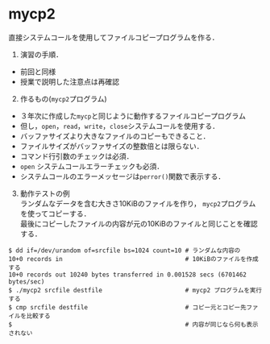 # mycp2

直接システムコールを使用してファイルコピープログラムを作る．

1. 演習の手順．

  - 前回と同様
  - 授業で説明した注意点は再確認

2. 作るもの(`mycp2`プログラム)

  - ３年次に作成した`mycp`と同じように動作するファイルコピープログラム
  - 但し，`open`，`read`，`write`，`close`システムコールを使用する．
  - バッファサイズより大きなファイルのコピーもできること．
  - ファイルサイズがバッファサイズの整数倍とは限らない．
  - コマンド行引数のチェックは必須．
  - `open` システムコールエラーチェックも必須．
  - システムコールのエラーメッセージは`perror()`関数で表示する．

3. 動作テストの例<br>
  ランダムなデータを含む大きさ10KiBのファイルを作り， `mycp2`プログラムを使ってコピーする．<br>
  最後にコピーしたファイルの内容が元の10KiBのファイルと同じことを確認する．

  ```
  $ dd if=/dev/urandom of=srcfile bs=1024 count=10 # ランダムな内容の
  10+0 records in                                  # 10KiBのファイルを作成する
  10+0 records out 10240 bytes transferred in 0.001528 secs (6701462 bytes/sec)
  $ ./mycp2 srcfile destfile                       # mycp2 プログラムを実行する
  $ cmp srcfile destfile                           # コピー元とコピー先ファイルを比較する
  $                                                # 内容が同じなら何も表示されない
  ```
